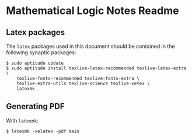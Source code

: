 #   Mathematical Logic Notes Readme

## Latex packages

The `latex` packages used in this document should be contained in the
following synaptic packages:

    $ sudo aptitude update
    $ sudo aptitude install texlive-latex-recommended texlive-latex-extra \
        texlive-fonts-recommended texlive-fonts-extra \
        texlive-extra-utils texlive-science texlive-xetex \
        latexmk


## Generating PDF

With `latexmk`:

    $ latexmk -xelatex -pdf main
